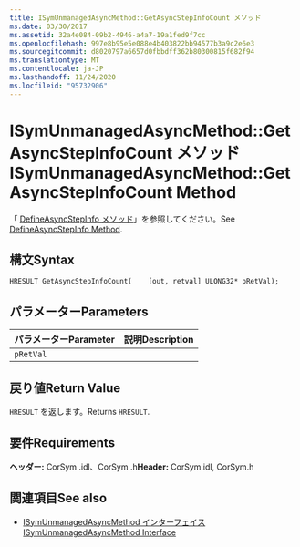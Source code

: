 ```yaml
---
title: ISymUnmanagedAsyncMethod::GetAsyncStepInfoCount メソッド
ms.date: 03/30/2017
ms.assetid: 32a4e084-09b2-4946-a4a7-19a1fed9f7cc
ms.openlocfilehash: 997e8b95e5e088e4b403822bb94577b3a9c2e6e3
ms.sourcegitcommit: d8020797a6657d0fbbdff362b80300815f682f94
ms.translationtype: MT
ms.contentlocale: ja-JP
ms.lasthandoff: 11/24/2020
ms.locfileid: "95732906"
---
```

# <a name="isymunmanagedasyncmethodgetasyncstepinfocount-method"></a><span data-ttu-id="4e3b6-102">ISymUnmanagedAsyncMethod::GetAsyncStepInfoCount メソッド</span><span class="sxs-lookup"><span data-stu-id="4e3b6-102">ISymUnmanagedAsyncMethod::GetAsyncStepInfoCount Method</span></span>

<span data-ttu-id="4e3b6-103">「 [DefineAsyncStepInfo メソッド](isymunmanagedasyncmethodpropertieswriter-defineasyncstepinfo-method.md)」を参照してください。</span><span class="sxs-lookup"><span data-stu-id="4e3b6-103">See [DefineAsyncStepInfo Method](isymunmanagedasyncmethodpropertieswriter-defineasyncstepinfo-method.md).</span></span>  
  
## <a name="syntax"></a><span data-ttu-id="4e3b6-104">構文</span><span class="sxs-lookup"><span data-stu-id="4e3b6-104">Syntax</span></span>  
  
```idl  
HRESULT GetAsyncStepInfoCount(    [out, retval] ULONG32* pRetVal);  
```  
  
## <a name="parameters"></a><span data-ttu-id="4e3b6-105">パラメーター</span><span class="sxs-lookup"><span data-stu-id="4e3b6-105">Parameters</span></span>  
  
|<span data-ttu-id="4e3b6-106">パラメーター</span><span class="sxs-lookup"><span data-stu-id="4e3b6-106">Parameter</span></span>|<span data-ttu-id="4e3b6-107">説明</span><span class="sxs-lookup"><span data-stu-id="4e3b6-107">Description</span></span>|  
|---------------|-----------------|  
|`pRetVal`||  
  
## <a name="return-value"></a><span data-ttu-id="4e3b6-108">戻り値</span><span class="sxs-lookup"><span data-stu-id="4e3b6-108">Return Value</span></span>  

 <span data-ttu-id="4e3b6-109">`HRESULT` を返します。</span><span class="sxs-lookup"><span data-stu-id="4e3b6-109">Returns `HRESULT`.</span></span>  
  
## <a name="requirements"></a><span data-ttu-id="4e3b6-110">要件</span><span class="sxs-lookup"><span data-stu-id="4e3b6-110">Requirements</span></span>  

 <span data-ttu-id="4e3b6-111">**ヘッダー:** CorSym .idl、CorSym .h</span><span class="sxs-lookup"><span data-stu-id="4e3b6-111">**Header:** CorSym.idl, CorSym.h</span></span>  
  
## <a name="see-also"></a><span data-ttu-id="4e3b6-112">関連項目</span><span class="sxs-lookup"><span data-stu-id="4e3b6-112">See also</span></span>

- [<span data-ttu-id="4e3b6-113">ISymUnmanagedAsyncMethod インターフェイス</span><span class="sxs-lookup"><span data-stu-id="4e3b6-113">ISymUnmanagedAsyncMethod Interface</span></span>](isymunmanagedasyncmethod-interface.md)
